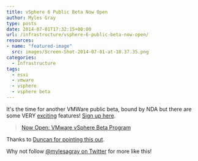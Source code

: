 ```yaml
---
title: vSphere 6 Public Beta Now Open
author: Myles Gray
type: posts
date: 2014-07-01T17:32:15+00:00
url: /infrastructure/vsphere-6-public-beta-now-open/
resources:
- name: "featured-image"
  src: images/Screen-Shot-2014-07-01-at-18.37.35.png
categories:
  - Infrastructure
tags:
  - esxi
  - vmware
  - vsphere
  - vsphere beta
---
```


It's the time for another VMWare public beta, bound by NDA but there are some VERY [exciting][1] features! [Sign up here][2]. <!--more-->

<blockquote data-secret="b1krvy5TcT" class="wp-embedded-content">
  <p>
    <a href="https://blogs.vmware.com/vsphere/2014/06/now-open-vmware-vsphere-beta-program.html">Now Open: VMware vSphere Beta Program</a>
  </p>
</blockquote>



Thanks to [Duncan for pointing this out][3].

Why not follow [@mylesagray on Twitter][4] for more like this!

 [1]: https://blogs.vmware.com/vsphere/2014/06/virtual-volumes-public-beta.html?src=vmw_so_vex_mgray_1080
 [2]: https://communities.vmware.com/community/vmtn/vsphere-beta?src=vmw_so_vex_mgray_1080
 [3]: http://www.yellow-bricks.com/2014/07/01/public-vsphere-beta-sign-provide-feedback-now/
 [4]: https://twitter.com/mylesagray